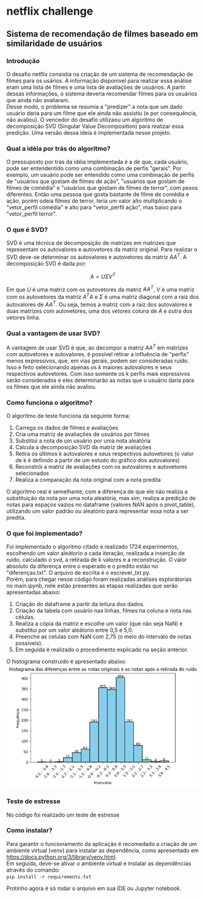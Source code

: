 # netflix challenge
## Sistema de recomendação de filmes baseado em similaridade de usuários


### Introdução  
O desafio netflix consistia na criação de um sistema de recomendação de filmes para os usários. A informação disponivel para realizar essa análise eram uma lista de filmes e uma lista de avaliações de usuários. A partir dessas informações, o sistema deveria recomendar filmes para os usuários que ainda não avaliaram.  
Desse modo, o problema se resumia a "predizer" a nota que um dado usuário daria para um filme que ele ainda não assistiu (e por consequência, não avaliou).
O vencedor do desafio utilizaou um algoritmo de decomposição SVD (Singular Value Decomposition) para realizar essa predição. Uma versão dessa ideia é implementada nesse projeto.

### Qual a idéia por trás do algoritmo?
O pressuposto por trás da idéia implementada é a de que, cada usuário, pode ser entendentido como uma combinação de perfis "gerais". Por exemplo, um usuário pode ser entendido como uma combinação de perfis de "usuários que gostam de filmes de ação", "usuários que gostam de filmes de comédia" e "usuários que gostam de filmes de terror", com pesos diferentes. Então uma pessoa que gosta bastante de filme de comédia e ação, porém odeia filmes de terror, teria um valor alto multiplicando o "vetor_perfil comédia" e alto para "vetor_perfil ação", mas baixo para "vetor_perfil terror".


### O que é SVD?  
SVD é uma técnica de decomposição de matrizes em matrizes que representam os autovalores e autovetores da matriz original. Para realizar o SVD deve-se determinar os autovalores e autovetores da matriz $AA^T$. 
A decomposição SVD é dada por:  

$$ A = U \Sigma V^T $$  

Em que $U$ é uma matriz com os autovetores da matriz $AA^T$, $V$ é uma matriz com os autovetores da matriz $A^TA$ e $\Sigma$ é uma matriz diagonal com a raiz dos autovalores de $AA^T$. Ou seja, temos a matriz com a raiz dos autovalores e duas matrizes com autovetores, uma dos vetores coluna de $A$ e outra dos vetores linha.

### Qual a vantagem de usar SVD?
A vantagem de usar SVD é que, ao decompor a matriz $AA^T$ em matrizes com autovetores e autovalores, é possível retirar a influência de "perfis" menos expressivos, que, em vias gerais, podem ser consideradas ruído. Isso é feito selecionando apenas os $k$ maiores autovalores e seus respectivos autovetores. Com isso somente os k perfis mais expressivos serão considerados e eles determinarão as notas que o usuário daria para os filmes que ele ainda não avaliou.

### Como funciona o algoritmo?
O algoritmo de teste funciona da seguinte forma:
1. Carrega os dados de filmes e avaliações
2. Cria uma matriz de avaliações de usuários por filmes
3. Substitui a nota de um usuário por uma nota aleatória
4. Calcula a decomposição SVD da matriz de avaliações
5. Retira os últimos $k$ autovalores e seus respectivos autovetores (o valor de k é definido a partir de um estudo do gráfico dos autovalores)
6. Reconstrói a matriz de avaliações com os autovalores e autovetores selecionados
7. Realiza a comparação da nota original com a nota predita

O algoritmo real é semelhante, com a diferença de que ele não realiza a substituição da nota por uma nota aleatória, mas sim, realiza a predição de notas para espaços vazios no dataframe (valores NAN após o pivot_table), utilizando um valor padrão ou aleatório para representar essa nota a ser predita.

### O que foi implementado?
Foi implementado o algoritmo citado e realizado 1724 experimentos, escolhendo um valor aleátorio a cada iteração, realizada a inserção de ruído, calculado o svd, a retirada de k valores e a reconstrução. O valor absoluto da diferença entre o esperado e o predito estão no "diferenças.txt".
O arquivo de escrita é o escrever_txt.py.  
Porém, para chegar nesse código foram realizadas análises explorátorias no main.ipynb, nele estão presentes as etapas realizadas que serão apresentadas abaixo:
1. Criação do dataframe a partir da leitura dos dados.
2. Criação da tabela com usuário nas linhas, filmes na coluna e nota nas células.
3. Realiza a cópia da matriz e escolhe um valor (que não seja NaN) e substitui por um valor aleátorio entre 0,5 e 5,0.
4. Preenche as celulas com NaN com 2,75 (o meio do intervalo de notas possíveis).
5. Em seguida é realizado o procedimento explicado na seção anterior.

O histograma construido é apresentado abaixo:
![histograma_um_valor](hist_distribuicao_com_um_so_valor_alterado.png)


### Teste de estresse
No código foi realizado um teste de estresse


### Como instalar?  
Para garantir o funcionamento da aplicação é recomedado a criação de um ambiente virtual (venv) para instalar as dependência, como apresentado em https://docs.python.org/3/library/venv.html.  
Em seguida, deve-se ativar o ambiente virtual e instalar as dependências através do comando:  
```pip install -r requirements.txt```

Protinho agora é só rodar o arquivo em sua IDE ou Jupyter notebook.